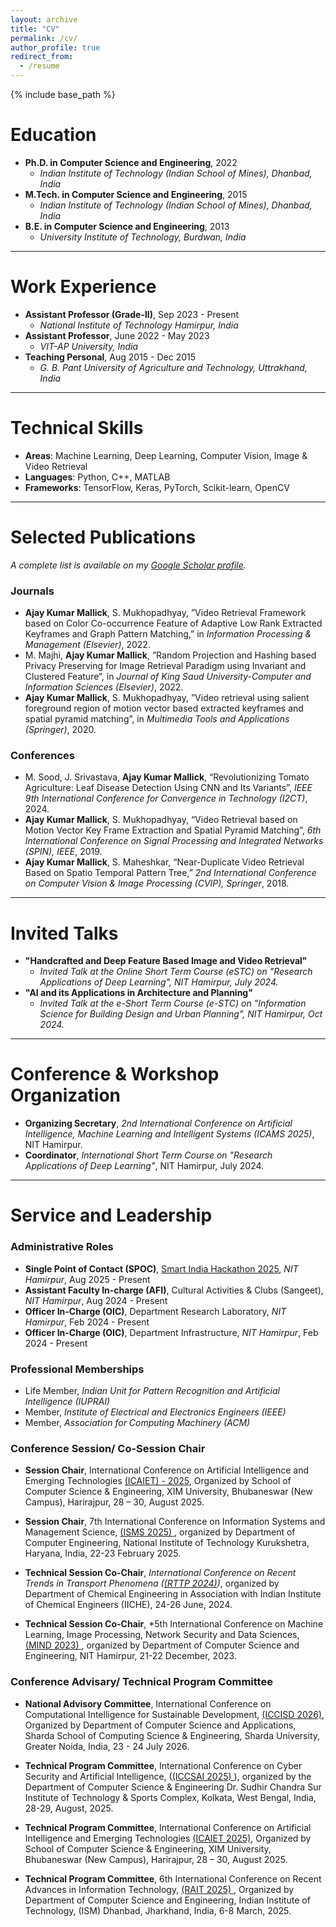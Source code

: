 ```yaml
---
layout: archive
title: "CV"
permalink: /cv/
author_profile: true
redirect_from:
  - /resume
---
```


{% include base_path %}

Education
======
* **Ph.D. in Computer Science and Engineering**, 2022
    * *Indian Institute of Technology (Indian School of Mines), Dhanbad, India*
* **M.Tech. in Computer Science and Engineering**, 2015
    * *Indian Institute of Technology (Indian School of Mines), Dhanbad, India*
* **B.E. in Computer Science and Engineering**, 2013
    * *University Institute of Technology, Burdwan, India*

---

Work Experience
======
* **Assistant Professor (Grade-II)**, Sep 2023 - Present
    * *National Institute of Technology Hamirpur, India*
* **Assistant Professor**, June 2022 - May 2023
    * *VIT-AP University, India*
* **Teaching Personal**, Aug 2015 - Dec 2015
    * *G. B. Pant University of Agriculture and Technology, Uttrakhand, India*

---

Technical Skills
======
* **Areas**: Machine Learning, Deep Learning, Computer Vision, Image & Video Retrieval
* **Languages**: Python, C++, MATLAB
* **Frameworks**: TensorFlow, Keras, PyTorch, Scikit-learn, OpenCV

---

Selected Publications
======
*A complete list is available on my [Google Scholar profile](https://scholar.google.com/citations?user=tNA_6VYAAAAJ&hl=en&oi=ao).*

### Journals
* **Ajay Kumar Mallick**, S. Mukhopadhyay, ”Video Retrieval Framework based on Color Co-occurrence Feature of Adaptive Low Rank Extracted Keyframes and Graph Pattern Matching,” in *Information Processing & Management (Elsevier)*, 2022.
* M. Majhi, **Ajay Kumar Mallick**, ”Random Projection and Hashing based Privacy Preserving for Image Retrieval Paradigm using Invariant and Clustered Feature”, in *Journal of King Saud University-Computer and Information Sciences (Elsevier)*, 2022.
* **Ajay Kumar Mallick**, S. Mukhopadhyay, ”Video retrieval using salient foreground region of motion vector based extracted keyframes and spatial pyramid matching”, in *Multimedia Tools and Applications (Springer)*, 2020.

### Conferences
* M. Sood, J. Srivastava, **Ajay Kumar Mallick**, “Revolutionizing Tomato Agriculture: Leaf Disease Detection Using CNN and Its Variants”, *IEEE 9th International Conference for Convergence in Technology (I2CT)*, 2024.
* **Ajay Kumar Mallick**, S. Mukhopadhyay, “Video Retrieval based on Motion Vector Key Frame Extraction and Spatial Pyramid Matching”, *6th International Conference on Signal Processing and Integrated Networks (SPIN), IEEE*, 2019.
* **Ajay Kumar Mallick**, S. Maheshkar, “Near-Duplicate Video Retrieval Based on Spatio Temporal Pattern Tree,” *2nd International Conference on Computer Vision & Image Processing (CVIP), Springer*, 2018.

---

Invited Talks
======
* **"Handcrafted and Deep Feature Based Image and Video Retrieval"**
    * *Invited Talk at the Online Short Term Course (eSTC) on "Research Applications of Deep Learning", NIT Hamirpur, July 2024.*
* **"AI and its Applications in Architecture and Planning"**
    * *Invited Talk at the e-Short Term Course (e-STC) on "Information Science for Building Design and Urban Planning", NIT Hamirpur, Oct 2024.*

---

Conference & Workshop Organization
======
* **Organizing Secretary**, *2nd International Conference on Artificial Intelligence, Machine Learning and Intelligent Systems (ICAMS 2025)*, NIT Hamirpur.
* **Coordinator**, *International Short Term Course on "Research Applications of Deep Learning"*, NIT Hamirpur, July 2024.


---

Service and Leadership
======
### Administrative Roles
* **Single Point of Contact (SPOC)**, <a href="https://www.sih.gov.in/">Smart India Hackathon 2025</a>, *NIT Hamirpur*, Aug 2025 - Present
* **Assistant Faculty In-charge (AFI)**, Cultural Activities & Clubs (Sangeet), *NIT Hamirpur*, Aug 2024 - Present
* **Officer In-Charge (OIC)**, Department Research Laboratory, *NIT Hamirpur*, Feb 2024 - Present
* **Officer In-Charge (OIC)**, Department Infrastructure, *NIT Hamirpur*, Feb 2024 - Present
  
### Professional Memberships
* Life Member, *Indian Unit for Pattern Recognition and Artificial Intelligence (IUPRAI)*
* Member, *Institute of Electrical and Electronics Engineers (IEEE)*
* Member, *Association for Computing Machinery (ACM)*
  
### Conference Session/ Co-Session Chair

* **Session Chair**, International Conference on Artificial Intelligence and Emerging Technologies <a href="https://icaiet.co.in/committee">(ICAIET) - 2025</a>, Organized by  School of Computer Science & Engineering, XIM University, Bhubaneswar (New Campus), Harirajpur,  28 – 30, August 2025.

* **Session Chair**, 7th International Conference on Information Systems and Management Science, <a href="https://isms2024.iaasse.org/index.html">(ISMS 2025) </a>,  organized by Department of Computer Engineering, National Institute of Technology Kurukshetra, Haryana, India, 22-23 February 2025.

* **Technical Session Co-Chair**, *International Conference on Recent Trends in Transport Phenomena (<a href="https://rttp2024.nith.ac.in/">(RTTP 2024)</a>)*, organized by Department of Chemical Engineering in Association with Indian Institute of Chemical Engineers (IICHE), 24-26 June, 2024.

* **Technical Session Co-Chair**, *5th International Conference on Machine Learning, Image Processing, Network Security and Data Sciences, <a href="https://mind2023.nith.ac.in/">(MIND 2023) </a>, organized by Department of Computer Science and Engineering, NIT Hamirpur, 21-22 December, 2023.

### Conference Advisary/ Technical Program Committee
* **National Advisory Committee**, International Conference on Computational Intelligence for Sustainable Development, <a href="https://www.iccisd.com/commitee">(ICCISD 2026)</a>, Organized by Department of Computer Science and Applications, Sharda School of Computing Science & Engineering, Sharda University, Greater Noida, India, 23 - 24 July 2026.
  
* **Technical Program Committee**, International Conference on Cyber Security and Artificial Intelligence, (<a href="https://iccsai.org/">(ICCSAI 2025) </a>), organized by the Department of Computer Science & Engineering Dr. Sudhir Chandra Sur Institute of Technology & Sports Complex, Kolkata, West Bengal, India, 28-29, August, 2025.
  
* **Technical Program Committee**, International Conference on Artificial Intelligence and Emerging Technologies <a href="https://icaiet.co.in/committee">(ICAIET 2025)</a>, Organized by  School of Computer Science & Engineering, XIM University, Bhubaneswar (New Campus), Harirajpur,  28 – 30, August 2025.

* **Technical Program Committee**, 6th International Conference on Recent Advances in Information Technology, <a href="https://people.iitism.ac.in/~rait/tpc.html">(RAIT 2025) </a>, Organized by Department of Computer Science and Engineering, Indian Institute of Technology, (ISM) Dhanbad,  Jharkhand, India,  6-8  March, 2025.




